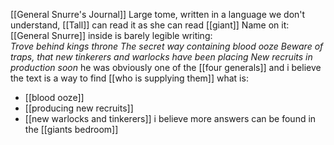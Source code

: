 [[General Snurre's Journal]]
Large tome, written in a language we don't understand, [[Tall]] can read it as she can read [[giant]]
Name on it: [[General Snurre]]
inside is barely legible writing:                                                                  
_Trove behind kings throne_
_The secret way containing blood ooze_
_Beware of traps, that new tinkerers and warlocks have been placing_
_New recruits in production soon_
he was obviously one of the [[four generals]] and i believe the text is a way to find [[who is supplying them]]
what is:
-   [[blood ooze]]
-   [[producing new recruits]]
-   [[new warlocks and tinkerers]]
i believe more answers can be found in the [[giants bedroom]]